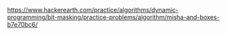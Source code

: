 https://www.hackerearth.com/practice/algorithms/dynamic-programming/bit-masking/practice-problems/algorithm/misha-and-boxes-b7e70bc6/
